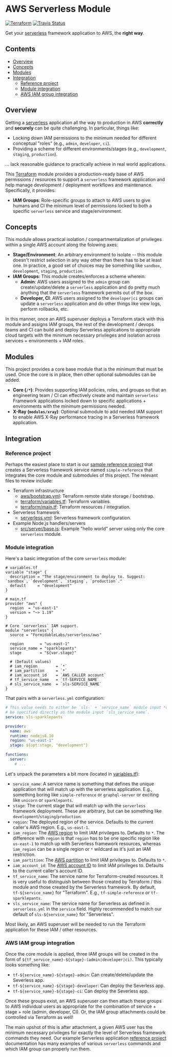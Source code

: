AWS Serverless Module
=====================
[![Terraform][tf_img]][tf_site]
[![Travis Status][trav_img]][trav_site]

Get your [serverless][] framework application to AWS, the **right way**.

## Contents

<!-- START doctoc generated TOC please keep comment here to allow auto update -->
<!-- DON'T EDIT THIS SECTION, INSTEAD RE-RUN doctoc TO UPDATE -->


- [Overview](#overview)
- [Concepts](#concepts)
- [Modules](#modules)
- [Integration](#integration)
  - [Reference project](#reference-project)
  - [Module integration](#module-integration)
  - [AWS IAM group integration](#aws-iam-group-integration)

<!-- END doctoc generated TOC please keep comment here to allow auto update -->

## Overview

Getting a [serverless][] application all the way to production in AWS **correctly** and **securely** can be quite challenging. In particular, things like:

- Locking down IAM permissions to the minimum needed for different conceptual "roles" (e.g., `admin`, `developer`, `ci`).
- Providing a scheme for different environments/stages (e.g., `development`, `staging`, `production`).

... lack reasonable guidance to practically achieve in real world applications.

This [Terraform][] module provides a production-ready base of AWS permissions / resources to support a `serverless` framework application and help manage development / deployment workflows and maintenance. Specifically, it provides:

- **IAM Groups**: Role-specific groups to attach to AWS users to give humans and CI the minimum level of permissions locked to both a specific `serverless` service and stage/environment.

## Concepts

This module allows practical isolation / compartmentalization of privileges within a single AWS account along the folowing axes:

* **Stage/Environment**: An arbitrary environment to isolate -- this module doesn't restrict selection in any way other than there has to be at least one. In practice, a good set of choices may be something like `sandbox`, `development`, `staging`, `production`.
* **IAM Groups**: This module creates/enforces a scheme wherein:
    * **Admin**: AWS users assigned to the `admin` group can create/update/delete a `serverless` application and do pretty much anything that the `serverless` framework permits out of the box.
    * **Developer, CI**: AWS users assigned to the `developer|ci` groups can update a `serverless` application and do other things like view logs, perform rollbacks, etc.

In this manner, once an AWS superuser deploys a Terraform stack with this module and assigns IAM groups, the rest of the development / devops teams and CI can build and deploy Serverless applications to appropriate cloud targets with the minimum necessary privileges and isolation across services + environments + IAM roles.

## Modules

This project provides a core base module that is the minimum that must be used. Once the core is in place, then other optional submodules can be added.

- **Core (`/*`)**: Provides supporting IAM policies, roles, and groups so that an engineering team / CI can effectively create and maintain `serverless` Framework applications locked down to specific applications + environments with the minimum permissions needed.
- **X-Ray (`modules/xray`)**: Optional submodule to add needed IAM support to enable AWS X-Ray performance tracing in a Serverless framework application.
## Integration

### Reference project

Perhaps the easiest place to start is our [sample reference project][ref_project] that creates a Serverless framework service named `simple-reference` that integrates the core module and submodules of this project. The relevant files to review include:

- Terraform infrastructure
    - [aws/bootstrap.yml](https://github.com/FormidableLabs/aws-lambda-serverless-reference/blob/master/aws/bootstrap.yml): Terraform remote state storage / bootstrap.
    - [terraform/variables.tf](https://github.com/FormidableLabs/aws-lambda-serverless-reference/blob/master/terraform/variables.tf): Terraform variables.
    - [terraform/main.tf](https://github.com/FormidableLabs/aws-lambda-serverless-reference/blob/master/terraform/main.tf): Terraform resources / integration.
- Serverless framework
    - [serverless.yml](https://github.com/FormidableLabs/aws-lambda-serverless-reference/blob/master/serverless.yml): Serverless framework configuration.
- Example Node.js handlers/servers
    - [src/server/base.js](https://github.com/FormidableLabs/aws-lambda-serverless-reference/blob/master/src/server/base.js): Example "hello world" server using only the core `serverless` module.

### Module integration

Here's a basic integration of the core `serverless` module:

```hcl
# variables.tf
variable "stage" {
  description = "The stage/environment to deploy to. Suggest: `sandbox`, `development`, `staging`, `production`."
  default     = "development"
}

# main.tf
provider "aws" {
  region  = "us-east-1"
  version = "~> 1.19"
}

# Core `serverless` IAM support.
module "serverless" {
  source = "FormidableLabs/serverless/aws"

  region       = "us-east-1"
  service_name = "sparklepants"
  stage        = "${var.stage}"

  # (Default values)
  # iam_region        = `*`
  # iam_partition     = `*`
  # iam_account_id    = `AWS_CALLER account`
  # tf_service_name   = `tf-SERVICE_NAME`
  # sls_service_name  = `sls-SERVICE_NAME`
}
```

That pairs with a `serverless.yml` configuration:

```yml
# This value needs to either be `sls-` + `service_name` module input *or*
# be specified directly as the module input `sls_service_name`.
service: sls-sparklepants

provider:
  name: aws
  runtime: nodejs8.10
  region: "us-east-1"
  stage: ${opt:stage, "development"}

functions:
  server:
    # ...
```

Let's unpack the parameters a bit more (located in [variables.tf](variables.tf)):

- `service_name`: A service name is something that defines the unique application that will match up with the serverless application. E.g., something boring like `simple-reference` or `graphql-server` or exciting like `unicorn` or `sparklepants`.
- `stage`: The current stage that will match up with the `serverless` framework deployment. These are arbitrary, but can be something like `development`/`staging`/`production`.
- `region`: The deployed region of the service. Defaults to the current caller's AWS region. E.g., `us-east-1`.
- `iam_region`: The [AWS region][] to limit IAM privileges to. Defaults to `*`. The difference with `region` is that `region` has to be one specific region like `us-east-1` to match up with Serverless framework resources, whereas `iam_region` can be a single region or `*` wildcard as it's just an IAM restriction.
- `iam_partition`: The [AWS partition][] to limit IAM privileges to. Defaults to `*`.
- `iam_account_id`: The [AWS account ID][] to limit IAM privileges to. Defaults to the current caller's account ID.
- `tf_service_name`: The service name for Terraform-created resources. It is very useful to distinguish between those created by Terraform / this module and those created by the Serverless framework. By default, `tf-${service_name}` for "Terraform". E.g., `tf-simple-reference` or `tf-sparklepants`.
- `sls_service_name`: The service name for Serverless as defined in `serverless.yml` in the `service` field. Highly recommended to match our default of `sls-${service_name}` for "Serverless".

Most likely, an AWS superuser will be needed to run the Terraform application for these IAM / other resources.

### AWS IAM group integration

Once the core module is applied, three IAM groups will be created in the form of `${tf_service_name}-${stage}-(admin|developer|ci)`. This typically looks something like:

- `tf-${service_name}-${stage}-admin`: Can create/delete/update the Severless app.
- `tf-${service_name}-${stage}-developer`: Can deploy the Severless app.
- `tf-${service_name}-${stage}-ci`: Can deploy the Severless app.

Once these groups exist, an AWS superuser can then attach these groups to AWS individual users as appropriate for the combination of service + stage + role (admin, developer, CI). Or, the IAM group attachments could be controlled via Terraform as well!

The main upshot of this is after attachment, a given AWS user has the minimum necessary privileges for exactly the level of Serverless framework commands they need. Our example Serverless application [reference project][ref_project] documentation has many examples of various `serverless` commands and which IAM group can properly run them.

[serverless]: https://serverless.com/
[Terraform]: https://www.terraform.io
[AWS region]: https://docs.aws.amazon.com/AWSCloudFormation/latest/UserGuide/pseudo-parameter-reference.html#cfn-pseudo-param-region
[AWS partition]: https://docs.aws.amazon.com/AWSCloudFormation/latest/UserGuide/pseudo-parameter-reference.html#cfn-pseudo-param-partition
[AWS account ID]: https://docs.aws.amazon.com/AWSCloudFormation/latest/UserGuide/pseudo-parameter-reference.html#cfn-pseudo-param-accountid
[AWS X-Ray]: https://aws.amazon.com/xray/

[tf_img]: https://img.shields.io/badge/terraform-published-blue.svg
[tf_site]: https://registry.terraform.io/modules/FormidableLabs/serverless/aws
[trav_img]: https://api.travis-ci.org/FormidableLabs/inspectpack.svg
[trav_site]: https://travis-ci.org/FormidableLabs/inspectpack
[ref_project]: https://github.com/FormidableLabs/aws-lambda-serverless-reference
